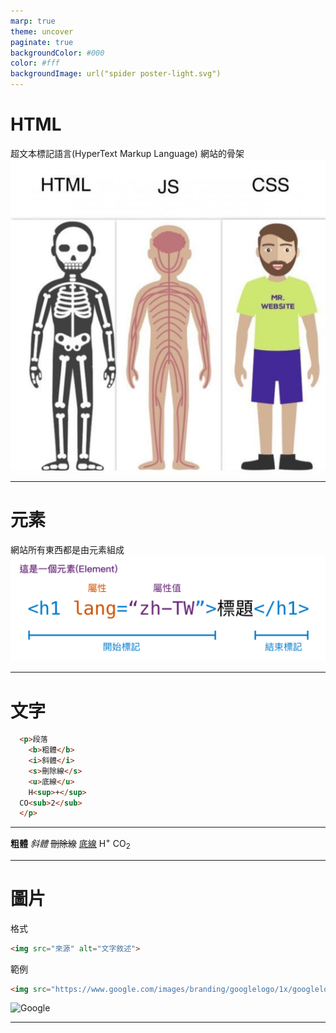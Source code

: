 ```yaml
---
marp: true
theme: uncover
paginate: true
backgroundColor: #000
color: #fff
backgroundImage: url("spider poster-light.svg")
---
```

<style>
  :root{
      --color-background-code: #222222;
      --color-foreground: #FFF;
    }
  marp-pre,.language-python{
    border-radius: .5em;
    color:#FFF;
   padding: 1.2em!important;
  } 
  code{
    border-radius: 7px;
  }
</style>

# HTML

超文本標記語言(HyperText Markup Language)
網站的骨架
![HTML,css,js w:400](img/骨架、外觀、行為.png)

---

# 元素

網站所有東西都是由元素組成
![w:1000 ](img/element.svg)

---

# 文字

```html
  <p>段落
    <b>粗體</b>
    <i>斜體</i>
    <s>刪除線</s>
    <u>底線</u>
    H<sup>+</sup>
  CO<sub>2</sub>
  </p>
```

---


**粗體**
*斜體*
~~刪除線~~
<u>底線</u>
  H<sup>+</sup> CO<sub>2</sub>

---

# 圖片

格式

```html
<img src="來源" alt="文字敘述">
```

範例

```html
<img src="https://www.google.com/images/branding/googlelogo/1x/googlelogo_color_272x92dp.png" alt="Google">
```

![Google](https://www.google.com/images/branding/googlelogo/1x/googlelogo_color_272x92dp.png)

---